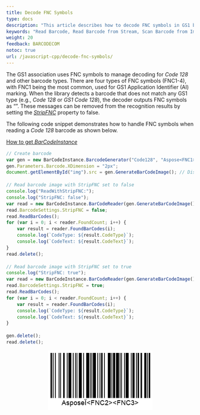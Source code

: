 ```yaml
---
title: Decode FNC Symbols
type: docs
description: "This article describes how to decode FNC symbols in GS1 barcodes in Aspose.BarCode for JavaScript via C++ according to business needs"
keywords: "Read Barcode, Read Barcode from Stream, Scan Barcode from Image, Read Many Barcodes in One Image, Aspose.BarCode, Read Barcode JavaScript"
weight: 20
feedback: BARCODECOM
notoc: true
url: /javascript-cpp/decode-fnc-symbols/
---
```

The GS1 association uses FNC symbols to manage decoding for *Code 128* and other barcode types. There are four types of FNC symbols (FNC1-4), with FNC1 being the most common, used for GS1 Application Identifier (AI) marking. When the library detects a barcode that does not match any GS1 type (e.g., *Code 128* or *GS1 Code 128*), the decoder outputs FNC symbols as “<FNJavaScript>”. These messages can be removed from the recognition results by setting the [*StripFNC*](https://reference.aspose.com/barcode/javascript-cpp/aspose.barcode.barcoderecognition/barcodesettings/properties/stripfnc) property to false.

The following code snippet demonstrates how to handle FNC symbols when reading a *Code 128* barcode as shown below.


[How to get *BarCodeInstance*](/barcode/javascript-cpp/get-barcode-module-instance/)
```javascript
// Create barcode
var gen = new BarCodeInstance.BarcodeGenerator("Code128", "Aspose<FNC1><FNC2><FNC3>");
gen.Parameters.Barcode.XDimension = "2px";
document.getElementById("img").src = gen.GenerateBarCodeImage(); // Display the barcode image

// Read barcode image with StripFNC set to false
console.log("ReadWithStripFNC:");
console.log("StripFNC: false");
var read = new BarCodeInstance.BarCodeReader(gen.GenerateBarCodeImage(), "Code128");
read.BarcodeSettings.StripFNC = false;
read.ReadBarCodes();
for (var i = 0; i < reader.FoundCount; i++) {
    var result = reader.FoundBarCodes(i);
    console.log(`CodeType: ${result.CodeType}`);
    console.log(`CodeText: ${result.CodeText}`);
}
read.delete();

// Read barcode image with StripFNC set to true
console.log("StripFNC: true");
var read = new BarCodeInstance.BarCodeReader(gen.GenerateBarCodeImage(), "Code128");
read.BarcodeSettings.StripFNC = true;
read.ReadBarCodes();
for (var i = 0; i < reader.FoundCount; i++) {
    var result = reader.FoundBarCodes(i);
    console.log(`CodeType: ${result.CodeType}`);
    console.log(`CodeText: ${result.CodeText}`);
}

gen.delete();
read.delete();

```
  
<p align="center"><img src="code128fnc.png"></p>

